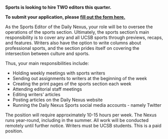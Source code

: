 **Sports is looking to hire TWO editors this quarter.**

**To submit your application, please [fill out the form here.](https://docs.google.com/forms/d/1x_MUdUT9iFOJk1EC1SM641xaE6hs3Xwe2aOdBNN44BU/viewform)**

As the Sports Editor of the Daily Nexus, your role will be to oversee the operations of the sports section.
Ultimately, the sports section’s main responsibility is to cover any and all UCSB sports through previews, recaps,
and features. Writers also have the option to write columns about professional sports, and the section prides itself
on covering the intersection between culture and sports.

Thus, your main responsibilities include:
* Holding weekly meetings with sports writers
* Sending out assignments to writers at the beginning of the week
* Creating the print pages of the sports section each week
* Attending editorial staff meetings
* Editing writers’ articles
* Posting articles on the Daily Nexus website
* Running the Daily Nexus Sports social media accounts - namely Twitter

The position will require approximately 10-15 hours per week. The Nexus runs year-round, including in the summer.
All work will be conducted remotely until further notice. Writers must be UCSB students. This is a paid position.